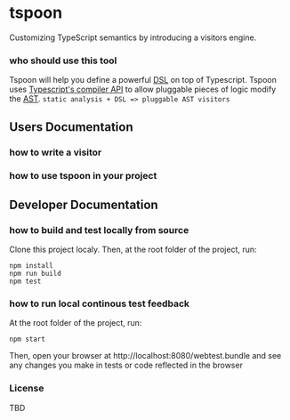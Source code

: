 # tspoon
Customizing TypeScript semantics by introducing a visitors engine.
### who should use this tool
Tspoon will help you define a powerful [DSL](https://en.wikipedia.org/wiki/Domain-specific_language) on top of Typescript.
Tspoon uses [Typescript's compiler API](https://github.com/Microsoft/TypeScript/wiki/Using-the-Compiler-API) to allow pluggable pieces of logic modify the [AST](https://en.wikipedia.org/wiki/Abstract_syntax_tree).
```static analysis + DSL => pluggable AST visitors```
## Users Documentation

### how to write a visitor

### how to use tspoon in your project

## Developer Documentation

### how to build and test locally from source
Clone this project localy.
Then, at the root folder of the project, run:
```shell
npm install
npm run build
npm test
```
### how to run local continous test feedback
At the root folder of the project, run:
```shell
npm start
```
Then, open your browser at http://localhost:8080/webtest.bundle
and see any changes you make in tests or code reflected in the browser

### License
TBD
